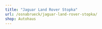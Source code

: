 ```yaml
---
title: "Jaguar Land Rover Stopka"
url: /osnabrueck/jaguar-land-rover-stopka/
shop: Autohaus
---
```

